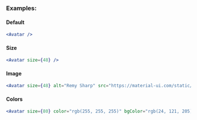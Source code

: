 ### Examples:

#### Default
```jsx padded
<Avatar />
```

#### Size
```jsx padded
<Avatar size={48} />
```

#### Image
```jsx padded
<Avatar size={48} alt="Remy Sharp" src="https://material-ui.com/static/images/avatar/1.jpg" />
```

#### Colors
```jsx padded
<Avatar size={80} color="rgb(255, 255, 255)" bgColor="rgb(24, 121, 205)">JS</Avatar>
```
